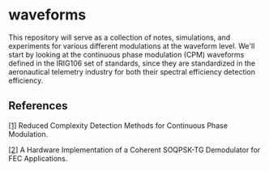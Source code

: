# waveforms

This repository will serve as a collection of notes, simulations, and experiments for various different modulations at the waveform level.
We'll start by looking at the continuous phase modulation (CPM) waveforms defined in the IRIG106 set of standards, since they are standardized in the aeronautical telemetry industry for both their spectral efficiency detection efficiency.

## References


[[1]][reduced-cpm]
Reduced Complexity Detection Methods for Continuous Phase Modulation.

[[2]][fpga-soqpsk]
A Hardware Implementation of a Coherent SOQPSK-TG Demodulator for FEC Applications.



<!-- Reference links -->

[reduced-cpm]: https://scholarsarchive.byu.edu/cgi/viewcontent.cgi?article=1619&context=etd
[fpga-soqpsk]: https://core.ac.uk/download/pdf/213394311.pdf

